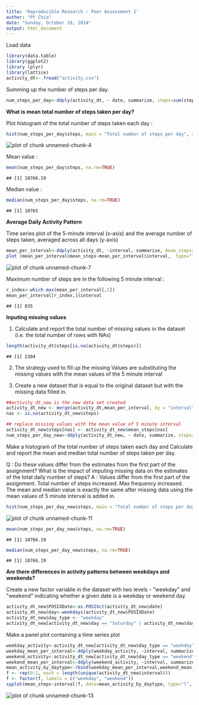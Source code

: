 ```yaml
---
title: 'Reproducible Research : Peer Assessment 1'
author: "PY Chia"
date: "Sunday, October 19, 2014"
output: html_document
---
```





Load data


```r
library(data.table)
library(ggplot2)
library (plyr)
library(lattice)
activity_dt<- fread("activity.csv")
```

Summing up the number of steps per day.

```r
num_steps_per_day<-ddply(activity_dt, ~ date, summarize, steps=sum(steps))
```

**What is mean total number of steps taken per day?**

Plot histogram of the total number of steps taken each day :


```r
hist(num_steps_per_day$steps, main = "Total number of steps per day", xlab = "steps")
```

![plot of chunk unnamed-chunk-4](figure/unnamed-chunk-4-1.png) 


Mean value : 

```r
mean(num_steps_per_day$steps, na.rm=TRUE)
```

```
## [1] 10766.19
```

Median value : 


```r
median(num_steps_per_day$steps, na.rm=TRUE)
```

```
## [1] 10765
```


**Average Daily Activity Pattern**

Time series plot of the 5-minute interval (x-axis) and the average number of steps taken, averaged across all days (y-axis)


```r
mean_per_interval<-ddply(activity_dt, ~interval, summarize, mean_steps=mean(steps, na.rm=TRUE))
plot (mean_per_interval$mean_steps~mean_per_interval$interval,  type="line", xlab="interval", ylab = "average steps")
```

![plot of chunk unnamed-chunk-7](figure/unnamed-chunk-7-1.png) 

Maximum number of steps are in the following 5 minute interval :

```r
r_index<-which.max(mean_per_interval[,2])
mean_per_interval[r_index,]$interval
```

```
## [1] 835
```

**Inputing missing values**

1) Calculate and report the total number of missing values in the dataset (i.e. the total number of rows with NAs)

```r
length(activity_dt$steps[is.na(activity_dt$steps)])
```

```
## [1] 2304
```

2) The strategy used to fill up the missing Values are substituting the missing values with the mean values of the 5 minute interval

3) Create a new dataset that is equal to the original dataset but with the missing data filled in. 

```r
##activity_dt_new is the new data set created
activity_dt_new <- merge(activity_dt,mean_per_interval, by = "interval")
nas <- is.na(activity_dt_new$steps)

## replace missing values with the mean value of 5 minute interval
activity_dt_new$steps[nas] <- activity_dt_new$mean_steps[nas]
num_steps_per_day_new<-ddply(activity_dt_new, ~ date, summarize, steps=sum(steps))
```

Make a histogram of the total number of steps taken each day and Calculate and report the mean and median total number of steps taken per day. 

Q : Do these values differ from the estimates from the first part of the assignment? What is the impact of imputing missing data on the estimates of the total daily number of steps?
A : Values differ from the first part of the assignment. Total number of steps increased. Max frequency increased. The mean and median value is exactly the same after missing data using the mean values of 5 minute interval is added in.



```r
hist(num_steps_per_day_new$steps, main = "Total number of steps per day", xlab = "steps")
```

![plot of chunk unnamed-chunk-11](figure/unnamed-chunk-11-1.png) 

```r
mean(num_steps_per_day_new$steps, na.rm=TRUE)
```

```
## [1] 10766.19
```

```r
median(num_steps_per_day_new$steps, na.rm=TRUE)
```

```
## [1] 10766.19
```


**Are there differences in activity patterns between weekdays and weekends?**

Create a new factor variable in the dataset with two levels - "weekday" and "weekend" indicating whether a given date is a weekday or weekend day.


```r
activity_dt_new$POSIXDate<-as.POSIXct(activity_dt_new$date)
activity_dt_new$day<-weekdays(activity_dt_new$POSIXDate)
activity_dt_new$day_type <- "weekday"
activity_dt_new[activity_dt_new$day == "Saturday" | activity_dt_new$day == "Sunday"]$day_type <-"weekend"
```


Make a panel plot containing a time series plot

```r
weekday_activity<-activity_dt_new[activity_dt_new$day_type == "weekday"]
weekday_mean_per_interval<-ddply(weekday_activity, ~interval, summarize, mean_steps=mean(steps, na.rm=TRUE))
weekend_activity<-activity_dt_new[activity_dt_new$day_type == "weekend"]
weekend_mean_per_interval<-ddply(weekend_activity, ~interval, summarize, mean_steps=mean(steps, na.rm=TRUE))
mean_activity_by_daytype<-rbind(weekday_mean_per_interval,weekend_mean_per_interval)
f <- rep(0:1, each = length(unique(activity_dt_new$interval)))
f <- factor(f, labels = c("weekday", "weekend"))
xyplot(mean_steps~interval|f, data=mean_activity_by_daytype, type="l",  layout = c(1,2))
```

![plot of chunk unnamed-chunk-13](figure/unnamed-chunk-13-1.png) 

